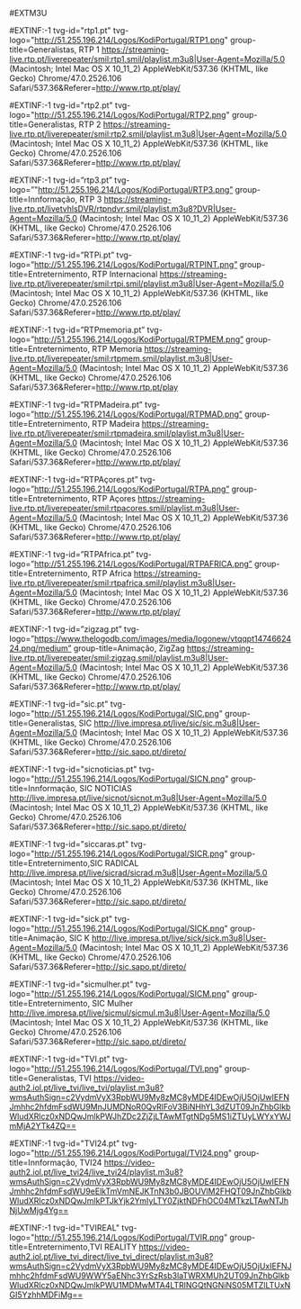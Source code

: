 #EXTM3U

#EXTINF:-1 tvg-id="rtp1.pt" tvg-logo="http://51.255.196.214/Logos/KodiPortugal/RTP1.png" group-title=Generalistas, RTP 1 
https://streaming-live.rtp.pt/liverepeater/smil:rtp1.smil/playlist.m3u8|User-Agent=Mozilla/5.0 (Macintosh; Intel Mac OS X 10_11_2) AppleWebKit/537.36 (KHTML, like Gecko) Chrome/47.0.2526.106 Safari/537.36&Referer=http://www.rtp.pt/play/

#EXTINF:-1 tvg-id="rtp2.pt" tvg-logo="http://51.255.196.214/Logos/KodiPortugal/RTP2.png" group-title=Generalistas, RTP 2 
https://streaming-live.rtp.pt/liverepeater/smil:rtp2.smil/playlist.m3u8|User-Agent=Mozilla/5.0 (Macintosh; Intel Mac OS X 10_11_2) AppleWebKit/537.36 (KHTML, like Gecko) Chrome/47.0.2526.106 Safari/537.36&Referer=http://www.rtp.pt/play/

#EXTINF:-1 tvg-id=”rtp3.pt” tvg-logo=”"http://51.255.196.214/Logos/KodiPortugal/RTP3.png” group-title=Innformação, RTP 3 
https://streaming-live.rtp.pt/livetvhlsDVR/rtpndvr.smil/playlist.m3u8?DVR|User-Agent=Mozilla/5.0 (Macintosh; Intel Mac OS X 10_11_2) AppleWebKit/537.36 (KHTML, like Gecko) Chrome/47.0.2526.106 Safari/537.36&Referer=http://www.rtp.pt/play/

#EXTINF:-1 tvg-id=”RTPi.pt” tvg-logo=”http://51.255.196.214/Logos/KodiPortugal/RTPINT.png” group-title=Entreternimento, RTP Internacional
https://streaming-live.rtp.pt/liverepeater/smil:rtpi.smil/playlist.m3u8|User-Agent=Mozilla/5.0 (Macintosh; Intel Mac OS X 10_11_2) AppleWebKit/537.36 (KHTML, like Gecko) Chrome/47.0.2526.106 Safari/537.36&Referer=http://www.rtp.pt/play/

#EXTINF:-1 tvg-id=”RTPmemoria.pt” tvg-logo=”http://51.255.196.214/Logos/KodiPortugal/RTPMEM.png” group-title=Entreternimento, RTP Memoria 
https://streaming-live.rtp.pt/liverepeater/smil:rtpmem.smil/playlist.m3u8|User-Agent=Mozilla/5.0 (Macintosh; Intel Mac OS X 10_11_2) AppleWebKit/537.36 (KHTML, like Gecko) Chrome/47.0.2526.106 Safari/537.36&Referer=http://www.rtp.pt/play

#EXTINF:-1 tvg-id=”RTPMadeira.pt” tvg-logo=”http://51.255.196.214/Logos/KodiPortugal/RTPMAD.png” group-title=Entreternimento, RTP Madeira 
https://streaming-live.rtp.pt/liverepeater/smil:rtpmadeira.smil/playlist.m3u8|User-Agent=Mozilla/5.0 (Macintosh; Intel Mac OS X 10_11_2) AppleWebKit/537.36 (KHTML, like Gecko) Chrome/47.0.2526.106 Safari/537.36&Referer=http://www.rtp.pt/play/

#EXTINF:-1 tvg-id=”RTPAçores.pt” tvg-logo=”http://51.255.196.214/Logos/KodiPortugal/RTPA.png” group-title=Entreternimento, RTP Açores
https://streaming-live.rtp.pt/liverepeater/smil:rtpacores.smil/playlist.m3u8|User-Agent=Mozilla/5.0 (Macintosh; Intel Mac OS X 10_11_2) AppleWebKit/537.36 (KHTML, like Gecko) Chrome/47.0.2526.106 Safari/537.36&Referer=http://www.rtp.pt/play/

#EXTINF:-1 tvg-id=”RTPAfrica.pt” tvg-logo=”http://51.255.196.214/Logos/KodiPortugal/RTPAFRICA.png” group-title=Entreternimento, RTP Africa
https://streaming-live.rtp.pt/liverepeater/smil:rtpafrica.smil/playlist.m3u8|User-Agent=Mozilla/5.0 (Macintosh; Intel Mac OS X 10_11_2) AppleWebKit/537.36 (KHTML, like Gecko) Chrome/47.0.2526.106 Safari/537.36&Referer=http://www.rtp.pt/play/

#EXTINF:-1 tvg-id=”zigzag.pt” tvg-logo=”https://www.thelogodb.com/images/media/logonew/vtqqpt1474662424.png/medium” group-title=Animação, ZigZag
https://streaming-live.rtp.pt/liverepeater/smil:zigzag.smil/playlist.m3u8|User-Agent=Mozilla/5.0 (Macintosh; Intel Mac OS X 10_11_2) AppleWebKit/537.36 (KHTML, like Gecko) Chrome/47.0.2526.106 Safari/537.36&Referer=http://www.rtp.pt/play/

#EXTINF:-1 tvg-id="sic.pt" tvg-logo="http://51.255.196.214/Logos/KodiPortugal/SIC.png" group-title=Generalistas, SIC
http://live.impresa.pt/live/sic/sic.m3u8|User-Agent=Mozilla/5.0 (Macintosh; Intel Mac OS X 10_11_2) AppleWebKit/537.36 (KHTML, like Gecko) Chrome/47.0.2526.106 Safari/537.36&Referer=http://sic.sapo.pt/direto/

#EXTINF:-1 tvg-id="sicnoticias.pt" tvg-logo="http://51.255.196.214/Logos/KodiPortugal/SICN.png" group-title=Innformação, SIC NOTICIAS
http://live.impresa.pt/live/sicnot/sicnot.m3u8|User-Agent=Mozilla/5.0 (Macintosh; Intel Mac OS X 10_11_2) AppleWebKit/537.36 (KHTML, like Gecko) Chrome/47.0.2526.106 Safari/537.36&Referer=http://sic.sapo.pt/direto/

#EXTINF:-1 tvg-id="siccaras.pt" tvg-logo="http://51.255.196.214/Logos/KodiPortugal/SICR.png" group-title=Entreternimento,SIC RADICAL 
http://live.impresa.pt/live/sicrad/sicrad.m3u8|User-Agent=Mozilla/5.0 (Macintosh; Intel Mac OS X 10_11_2) AppleWebKit/537.36 (KHTML, like Gecko) Chrome/47.0.2526.106 Safari/537.36&Referer=http://sic.sapo.pt/direto/

#EXTINF:-1 tvg-id="sick.pt" tvg-logo="http://51.255.196.214/Logos/KodiPortugal/SICK.png" group-title=Animação, SIC K
http://live.impresa.pt/live/sick/sick.m3u8|User-Agent=Mozilla/5.0 (Macintosh; Intel Mac OS X 10_11_2) AppleWebKit/537.36 (KHTML, like Gecko) Chrome/47.0.2526.106 Safari/537.36&Referer=http://sic.sapo.pt/direto/

#EXTINF:-1 tvg-id="sicmulher.pt" tvg-logo="http://51.255.196.214/Logos/KodiPortugal/SICM.png" group-title=Entreternimento, SIC Mulher
http://live.impresa.pt/live/sicmul/sicmul.m3u8|User-Agent=Mozilla/5.0 (Macintosh; Intel Mac OS X 10_11_2) AppleWebKit/537.36 (KHTML, like Gecko) Chrome/47.0.2526.106 Safari/537.36&Referer=http://sic.sapo.pt/direto/

#EXTINF:-1 tvg-id="TVI.pt" tvg-logo="http://51.255.196.214/Logos/KodiPortugal/TVI.png" group-title=Generalistas, TVI 
https://video-auth2.iol.pt/live_tvi/live_tvi/playlist.m3u8?wmsAuthSign=c2VydmVyX3RpbWU9My8zMC8yMDE4IDEwOjU5OjUwIEFNJmhhc2hfdmFsdWU9MnJUMDNoR0QvRlFoV3BiNHhYL3dZUT09JnZhbGlkbWludXRlcz0xNDQwJmlkPWJhZDc2ZjZjLTAwMTgtNDg5MS1iZTUyLWYxYWJmMjA2YTk4ZQ==

#EXTINF:-1 tvg-id="TVI24.pt" tvg-logo="http://51.255.196.214/Logos/KodiPortugal/TVI24.png" group-title=Innformação, TVI24 
https://video-auth2.iol.pt/live_tvi24/live_tvi24/playlist.m3u8?wmsAuthSign=c2VydmVyX3RpbWU9My8zMC8yMDE4IDEwOjU5OjUwIEFNJmhhc2hfdmFsdWU9eElkTmVmNEJKTnN3b0JBOUVlM2FHQT09JnZhbGlkbWludXRlcz0xNDQwJmlkPTJkYjk2YmIyLTY0ZjktNDFhOC04MTkzLTAwNTJhNjUwMjg4Yg==

#EXTINF:-1 tvg-id="TVIREAL" tvg-logo="http://51.255.196.214/Logos/KodiPortugal/TVIR.png" group-title=Entreternimento,TVI REALITY 
https://video-auth2.iol.pt/live_tvi_direct/live_tvi_direct/playlist.m3u8?wmsAuthSign=c2VydmVyX3RpbWU9My8zMC8yMDE4IDEwOjU5OjUxIEFNJmhhc2hfdmFsdWU9WWY5aENhc3YrSzRsb3laTWRXMUh2UT09JnZhbGlkbWludXRlcz0xNDQwJmlkPWU1MDMwMTA4LTRlNGQtNGNiNS05MTZlLTUxNGI5YzhhMDFiMg==
